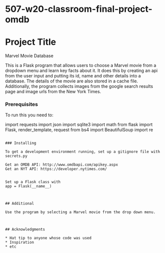 # 507-w20-classroom-final-project-omdb

# Project Title

Marvel Movie Database

This is a Flask program that allows users to choose a Marvel movie from a dropdown menu and learn key facts about it. It does this by creating an api from the user input and putting its id, name and other details into a database. The details of the movie are also stored in a cache file. 
Additionally, the program collects images from the google search results page and image urls from the New York Times. 



### Prerequisites


To run this you need to: 

import requests
import json
import sqlite3
import math
from flask import Flask, render_template, request
from bs4 import BeautifulSoup
import re


```

### Installing

To get a development environment running, set up a gitignore file with secrets.py

Get an OMDB API: http://www.omdbapi.com/apikey.aspx
Get an NYT API: https://developer.nytimes.com/


Set up a Flask class with
app = Flask(__name__)



## Additional

Use the program by selecting a Marvel movie from the drop down menu.  



## Acknowledgments

* Hat tip to anyone whose code was used
* Inspiration
* etc